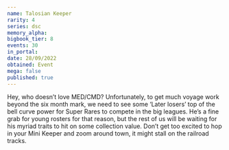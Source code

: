 ```yaml
---
name: Talosian Keeper
rarity: 4
series: dsc
memory_alpha:
bigbook_tier: 8
events: 30
in_portal:
date: 28/09/2022
obtained: Event
mega: false
published: true
---
```


Hey, who doesn’t love MED/CMD? Unfortunately, to get much voyage work beyond the six month mark, we need to see some ‘Later losers’ top of the bell curve power for Super Rares to compete in the big leagues. He’s a fine grab for young rosters for that reason, but the rest of us will be waiting for his myriad traits to hit on some collection value. Don’t get too excited to hop in your Mini Keeper and zoom around town, it might stall on the railroad tracks.
